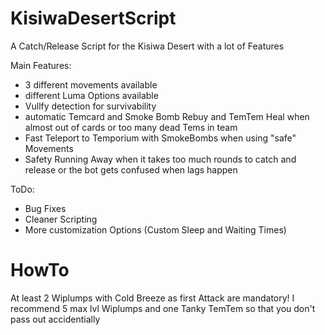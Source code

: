 # KisiwaDesertScript
A Catch/Release Script for the Kisiwa Desert with a lot of Features

Main Features:
- 3 different movements available
- different Luma Options available
- Vullfy detection for survivability
- automatic Temcard and Smoke Bomb Rebuy and TemTem Heal when almost out of cards or too many dead Tems in team
- Fast Teleport to Temporium with SmokeBombs when using "safe" Movements
- Safety Running Away when it takes too much rounds to catch and release or the bot gets confused when lags happen

ToDo:
- Bug Fixes
- Cleaner Scripting
- More customization Options (Custom Sleep and Waiting Times)

# HowTo
At least 2 Wiplumps with Cold Breeze as first Attack are mandatory!
I recommend 5 max lvl Wiplumps and one Tanky TemTem so that you don't pass out accidentially

